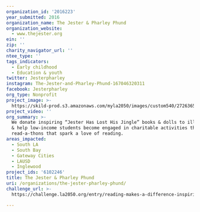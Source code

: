 ```yaml
---
organization_id: '2016223'
year_submitted: 2016
organization_name: The Jester & Pharley Phund
organization_website:
  - www.thejester.org
ein: ''
zip: ''
charity_navigator_url: ''
ntee_type: ''
tags_indicators:
  - Early childhood
  - Education & youth
twitter: Jesterpharley
instagram: The-Jester-and-Pharley-Phund-167046320311
facebook: Jesterpharley
org_type: Nonprofit
project_image: >-
  https://skild-prod.s3.amazonaws.com/myla2050/images/custom540/2726365725741-team91.jpg
project_video: ''
org_summary: >-
  We donate inspiring “Jester Has Lost His Jingle” books & dolls to ill children
  & help low-income students become engaged in charitable activities through
  read-a-thons that spark a love of reading.
areas_impacted:
  - South LA
  - South Bay
  - Gateway Cities
  - LAUSD
  - Inglewood
project_ids: '6102246'
title: The Jester & Pharley Phund
uri: /organizations/the-jester-pharley-phund/
challenge_url: >-
  https://challenge.la2050.org/entry/reading-makes-a-difference-inspiring-kids-to-read-care-about-others

---
```

